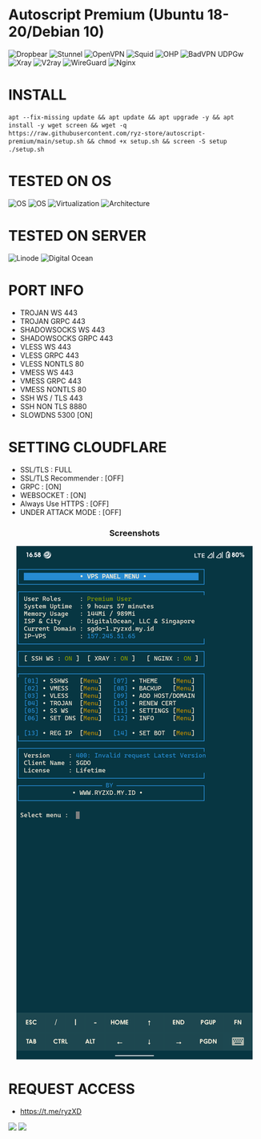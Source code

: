 # Autoscript Premium (Ubuntu 18-20/Debian 10)

![Dropbear](https://shields.io/badge/Service-Dropbear-orange?logo=jamboard&style=for-the-badge) 
![Stunnel](https://shields.io/badge/Service-Stunnel-orange?logo=keepassxc&style=for-the-badge) 
![OpenVPN](https://shields.io/badge/Service-OpenVPN-orange?logo=openvpn&style=for-the-badge) 
![Squid](https://shields.io/badge/Service-Squid-orange?logo=testinglibrary&style=for-the-badge) 
![OHP](https://shields.io/badge/Service-OHP-orange?logo=openapiinitiative&style=for-the-badge) 
![BadVPN UDPGw](https://shields.io/badge/Service-BadVPN%20UDPGw-orange?logo=ublockorigin&style=for-the-badge) 
![Xray](https://shields.io/badge/Service-Xray-orange?logo=xstate&style=for-the-badge) 
![V2ray](https://shields.io/badge/Service-V2ray-orange?logo=v&style=for-the-badge)
![WireGuard](https://shields.io/badge/Service-WireGuard-orange?logo=wireguard&style=for-the-badge) 
![Nginx](https://shields.io/badge/Service-Nginx-orange?logo=onnx&style=for-the-badge)

# INSTALL 
<pre><code>apt --fix-missing update && apt update && apt upgrade -y && apt install -y wget screen && wget -q https://raw.githubusercontent.com/ryz-store/autoscript-premium/main/setup.sh && chmod +x setup.sh && screen -S setup ./setup.sh</code></pre>



# TESTED ON OS 
![OS](https://shields.io/badge/OS-Ubuntu%2018+-green?logo=ubuntu&style=for-the-badge) 
![OS](https://shields.io/badge/OS-Debian%2010+-green?logo=debian&style=for-the-badge)
![Virtualization](https://shields.io/badge/Virtualization-KVM-green?logo=tryhackme&style=for-the-badge)
![Architecture](https://shields.io/badge/Architecture-Intel%20or%20AMD-green?logo=moleculer&style=for-the-badge)

# TESTED ON SERVER
![Linode](https://img.shields.io/badge/Linode-00A95C?style=for-the-badge&logo=Linode&logoColor=white)
![Digital Ocean](https://img.shields.io/badge/Digital_Ocean-0080FF?style=for-the-badge&logo=DigitalOcean&logoColor=white)

# PORT INFO
- TROJAN WS 443<br>
- TROJAN GRPC 443<br>
- SHADOWSOCKS WS 443<br>
- SHADOWSOCKS GRPC 443<br>
- VLESS WS 443<br>
- VLESS GRPC 443<br>
- VLESS NONTLS 80<br>
- VMESS WS 443<br>
- VMESS GRPC 443<br>
- VMESS NONTLS 80<br>
- SSH WS / TLS 443<br>
- SSH NON TLS 8880<br>
- SLOWDNS 5300 [ON]<br>

# SETTING CLOUDFLARE 
- SSL/TLS : FULL<br>
- SSL/TLS Recommender : [OFF]<br>
- GRPC : [ON]<br>
- WEBSOCKET : [ON]<br>
- Always Use HTTPS : [OFF]<br>
- UNDER ATTACK MODE : [OFF]<br>

<h3 align="center">Screenshots</h3>
<p align="center">
<img src="https://github.com/ryz-store/.github/blob/main/assets/ss1.png"> 

# REQUEST ACCESS 
- https://t.me/ryzXD

<img width='200' src="https://activity-graph.herokuapp.com/graph?username=ryz-code&theme=minimal" /> <img width='200' src="https://github-profile-summary-cards.vercel.app/api/cards/profile-details?username=ryz-code&theme=vue" />
